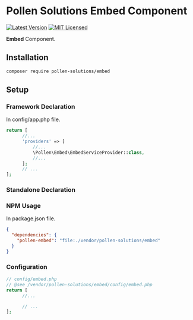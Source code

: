 # Pollen Solutions Embed Component

[![Latest Version](https://img.shields.io/badge/release-1.0.0-blue?style=for-the-badge)](https://svn.tigreblanc.fr/pollen-solutions/embed/tags/1.0.0)
[![MIT Licensed](https://img.shields.io/badge/license-MIT-green?style=for-the-badge)](LICENSE.md)

**Embed** Component.

## Installation

```bash
composer require pollen-solutions/embed
```

## Setup

### Framework Declaration

In config/app.php file.

```php
return [
      //...
      'providers' => [
          //...
          \Pollen\Embed\EmbedServiceProvider::class,
          //...
      ];
      // ...
];
```

### Standalone Declaration


### NPM Usage

In package.json file.

```json
{
  "dependencies": {
    "pollen-embed": "file:./vendor/pollen-solutions/embed"
  }
}
```


### Configuration

```php
// config/embed.php
// @see /vendor/pollen-solutions/embed/config/embed.php
return [
      //...

      // ...
];
```
